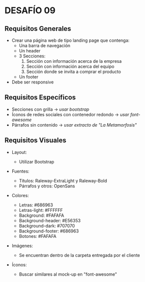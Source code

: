 # DESAFÍO 09

## Requisitos Generales

- Crear una página web de tipo landing page que contenga:
  - Una barra de navegación
  - Un header
  - 3 Secciones:
    1. Sección con información acerca de la empresa
    2. Sección con información acerca del equipo
    3. Sección donde se invita a comprar el producto
  - Un footer
- Debe ser responsive

## Requisitos Específicos

- Secciones con grilla &rarr; *usar bootstrap*
- Íconos de redes sociales con contenedor redondo &rarr; *usar font-awesome*
- Párrafos sin contenido &rarr; *usar extracto de "La Metamorfosis"*

## Requisitos Visuales

- Layout:
  - Utilizar Bootstrap


- Fuentes:
  - Títulos: Raleway-ExtraLight y Raleway-Bold
  - Párrafos y otros: OpenSans


- Colores:
  - Letras: #686963
  - Letras-light: #FFFFFF
  - Background: #FAFAFA
  - Background-header: #E56353
  - Background-dark: #707070
  - Background-footer: #686963
  - Botones: #FAFAFA


- Imágenes:
  - Se encuentran dentro de la carpeta entregada por el cliente


- Íconos:
  - Buscar similares al mock-up en "font-awesome"

